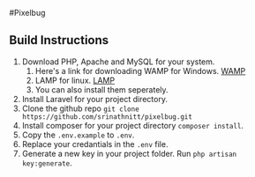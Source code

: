 #Pixelbug

Build Instructions
------------------
1. Download PHP, Apache and MySQL for your system.
    1. Here's a link for downloading WAMP for Windows. [WAMP](http://www.wampserver.com/en/)
    2. LAMP for linux. [LAMP](http://lamphowto.com/)
    3. You can also install them seperately.
2. Install Laravel for your project directory.
3. Clone the github repo ``git clone https://github.com/srinathnitt/pixelbug.git``
4. Install composer for your project directory `composer install`.
5. Copy the `.env.example` to `.env`.
6. Replace your credantials in the `.env` file.
7. Generate a new key in your project folder. Run `php artisan key:generate`.

    
